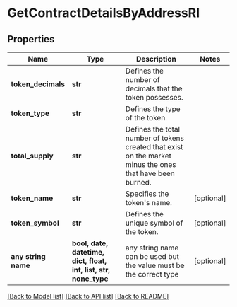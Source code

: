# GetContractDetailsByAddressRI


## Properties
Name | Type | Description | Notes
------------ | ------------- | ------------- | -------------
**token_decimals** | **str** | Defines the number of decimals that the token possesses. | 
**token_type** | **str** | Defines the type of the token. | 
**total_supply** | **str** | Defines the total number of tokens created that exist on the market minus the ones that have been burned. | 
**token_name** | **str** | Specifies the token&#39;s name. | [optional] 
**token_symbol** | **str** | Defines the unique symbol of the token. | [optional] 
**any string name** | **bool, date, datetime, dict, float, int, list, str, none_type** | any string name can be used but the value must be the correct type | [optional]

[[Back to Model list]](../README.md#documentation-for-models) [[Back to API list]](../README.md#documentation-for-api-endpoints) [[Back to README]](../README.md)


